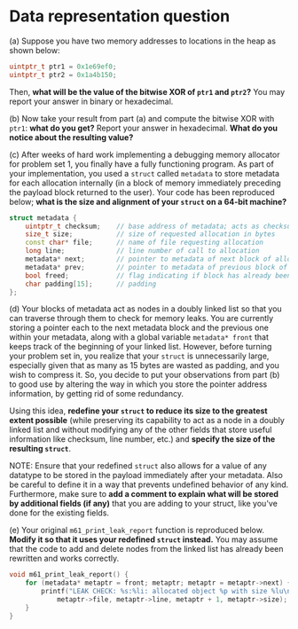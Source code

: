 Data representation question
============================
(a) Suppose you have two memory addresses to locations in the heap as shown below:
```c++
uintptr_t ptr1 = 0x1e69ef0;
uintptr_t ptr2 = 0x1a4b150;
```
Then, **what will be the value of the bitwise XOR of `ptr1` and `ptr2`?** You may report your answer in binary or hexadecimal.

(b) Now take your result from part (a) and compute the bitwise XOR with `ptr1`: **what do you get?** Report your answer in hexadecimal. **What do you notice about the resulting value?**

(c) After weeks of hard work implementing a debugging memory allocator for problem set 1, you finally have a fully functioning program. As part of your implementation, you used a `struct` called `metadata` to store metadata for each allocation internally (in a block of memory immediately preceding the payload block returned to the user). Your code has been reproduced below; **what is the size and alignment of your `struct` on a 64-bit machine?**

```c++
struct metadata {
    uintptr_t checksum;    // base address of metadata; acts as checksum
    size_t size;           // size of requested allocation in bytes
    const char* file;      // name of file requesting allocation
    long line;             // line number of call to allocation
    metadata* next;        // pointer to metadata of next block of allocated memory
    metadata* prev;        // pointer to metadata of previous block of allocated memory
    bool freed;            // flag indicating if block has already been freed
    char padding[15];      // padding
};
```

(d) Your blocks of metadata act as nodes in a doubly linked list so that you can traverse through them to check for memory leaks. You are currently storing a pointer each to the next metadata block and the previous one within your metadata, along with a global variable `metadata* front` that keeps track of the beginning of your linked list. However, before turning your problem set in, you realize that your `struct` is unnecessarily large, especially given that as many as 15 bytes are wasted as padding, and you wish to compress it. So, you decide to put your observations from part (b) to good use by altering the way in which you store the pointer address information, by getting rid of some redundancy.

Using this idea, **redefine your `struct` to reduce its size to the greatest extent possible** (while preserving its capability to act as a node in a doubly linked list and without modifying any of the other fields that store useful information like checksum, line number, etc.) and **specify the size of the resulting `struct`**.

NOTE: Ensure that your redefined `struct` also allows for a value of any datatype to be stored in the payload immediately after your metadata. Also be careful to define it in a way that prevents undefined behavior of any kind. Furthermore, make sure to **add a comment to explain what will be stored by additional fields (if any)** that you are adding to your struct, like you've done for the existing fields.
    
(e) Your original `m61_print_leak_report` function is reproduced below. **Modify it so that it uses your redefined `struct` instead.** You may assume that the code to add and delete nodes from the linked list has already been rewritten and works correctly.

```c++
void m61_print_leak_report() {
    for (metadata* metaptr = front; metaptr; metaptr = metaptr->next) {
        printf("LEAK CHECK: %s:%li: allocated object %p with size %lu\n", 
            metaptr->file, metaptr->line, metaptr + 1, metaptr->size);
    }
}
```
